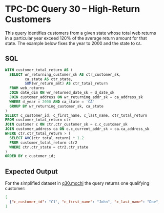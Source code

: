 # TPC-DC Query 30 – High-Return Customers

This query identifies customers from a given state whose total web returns in a particular year exceed 120% of the average return amount for that state. The example below fixes the year to 2000 and the state to `CA`.

## SQL
```sql
WITH customer_total_return AS (
  SELECT wr_returning_customer_sk AS ctr_customer_sk,
         ca_state AS ctr_state,
         SUM(wr_return_amt) AS ctr_total_return
  FROM web_returns
  JOIN date_dim ON wr_returned_date_sk = d_date_sk
  JOIN customer_address ON wr_returning_addr_sk = ca_address_sk
  WHERE d_year = 2000 AND ca_state = 'CA'
  GROUP BY wr_returning_customer_sk, ca_state
)
SELECT c_customer_id, c_first_name, c_last_name, ctr_total_return
FROM customer_total_return ctr
JOIN customer c ON ctr.ctr_customer_sk = c.c_customer_sk
JOIN customer_address ca ON c.c_current_addr_sk = ca.ca_address_sk
WHERE ctr.ctr_total_return > (
  SELECT AVG(ctr_total_return) * 1.2
  FROM customer_total_return ctr2
  WHERE ctr.ctr_state = ctr2.ctr_state
)
ORDER BY c_customer_id;
```

## Expected Output
For the simplified dataset in [q30.mochi](./q30.mochi) the query returns one qualifying customer:
```json
[
  {"c_customer_id": "C1", "c_first_name": "John", "c_last_name": "Doe", "ctr_total_return": 230.0}
]
```
